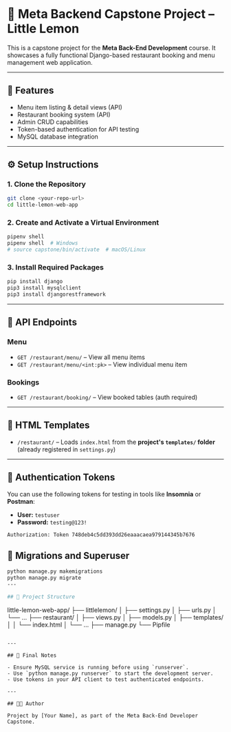 # 🍋 Meta Backend Capstone Project – Little Lemon

This is a capstone project for the **Meta Back-End Development** course. It showcases a fully functional Django-based restaurant booking and menu management web application.

---

## 🚀 Features

- Menu item listing & detail views (API)
- Restaurant booking system (API)
- Admin CRUD capabilities
- Token-based authentication for API testing
- MySQL database integration

---

## ⚙️ Setup Instructions

### 1. Clone the Repository
```bash
git clone <your-repo-url>
cd little-lemon-web-app
```

### 2. Create and Activate a Virtual Environment
```bash
pipenv shell
pipenv shell  # Windows
# source capstone/bin/activate  # macOS/Linux
```

### 3. Install Required Packages
```bash
pip install django
pip3 install mysqlclient
pip3 install djangorestframework
```

---


## 🧪 API Endpoints

### Menu
- `GET /restaurant/menu/` – View all menu items
- `GET /restaurant/menu/<int:pk>` – View individual menu item

### Bookings
- `GET /restaurant/booking/` – View booked tables (auth required)

---

## 🧩 HTML Templates

- `/restaurant/` – Loads `index.html` from the **project's `templates/` folder** (already registered in `settings.py`)

---

## 🔐 Authentication Tokens

You can use the following tokens for testing in tools like **Insomnia** or **Postman**:

- **User:** `testuser`
- **Password:** `testing@123!`

```http
Authorization: Token 748deb4c5dd393dd26eaaacaea979144345b7676
```


## 🔧 Migrations and Superuser

```bash
python manage.py makemigrations
python manage.py migrate
---

## 📂 Project Structure

```
little-lemon-web-app/
├── littlelemon/
│   ├── settings.py
│   ├── urls.py
│   └── ...
├── restaurant/
│   ├── views.py
│   ├── models.py
│   ├── templates/
│   │   └── index.html
│   └── ...
├── manage.py
└── Pipfile
```

---

## 🧼 Final Notes

- Ensure MySQL service is running before using `runserver`.
- Use `python manage.py runserver` to start the development server.
- Use tokens in your API client to test authenticated endpoints.

---

## 👨‍💻 Author

Project by [Your Name], as part of the Meta Back-End Developer Capstone.